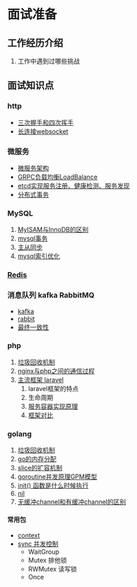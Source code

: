 # 面试准备

## 工作经历介绍
1. 工作中遇到过哪些挑战


## 面试知识点

### http
- [三次握手和四次挥手](http/三次握手和四次挥手.md)
- [长连接websocket]()

### 微服务
- [微服务架构]()
- [GRPC负载均衡LoadBalance]()
- [etcd实现服务注册、健康检测、服务发现](https://www.cnblogs.com/FireworksEasyCool/p/12890649.html)
- [分布式事务]()

### MySQL
1. [MyISAM与InnoDB的区别](mysql/MyISAM与InnoDB.md)
2. [mysql事务](mysql/mysql事务.md)
3. [主从同步](mysql/mysql主从复制.md)
4. [mysql索引优化](mysql/mysql索引优化.md)

### [Redis](redis/redis.md)

### 消息队列 kafka RabbitMQ
- [kafka](kafka/Kafka常见面试题.md)
- [rabbit]()
- [最终一致性]()

### php
1. [垃圾回收机制]()
2. [nginx与php之间的通信过程](PHP/nginx与php之间的通信过程.md)
3. [主流框架 laravel](PHP/laravel知识点.md)
    1. laravel框架的特点
    2. 生命周期
    3. [服务容器实现原理](PHP/laravel知识点.md) 
    4. [框架对比](PHP/laravel知识点.md)

### golang
1. [垃圾回收机制](golang/go的垃圾回收机制.md)
2. [go的内存分配](golang/go的内存分配.md)
3. [slice的扩容机制](golang/go的扩容机制.md)
4. [goroutine并发原理GPM模型](golang/goroutine.md)
5. [init() 函数是什么时候执行](golang/go细节.md)
6. [nil](golang/go——nil.md)
7. [无缓冲channel和有缓冲channel的区别](golang/channel.md)

#### 常用包
- [context](golang/context.md)
- [sync 并发控制](golang/Sync包.md)
    - WaitGroup 
    - Mutex   排他锁
    - RWMutex 读写锁
    - Once

